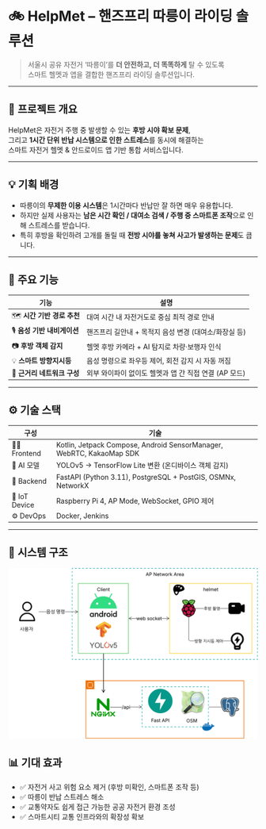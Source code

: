 # 🚲 HelpMet – 핸즈프리 따릉이 라이딩 솔루션

> 서울시 공유 자전거 ‘따릉이’를 **더 안전하고, 더 똑똑하게** 탈 수 있도록  
> 스마트 헬멧과 앱을 결합한 핸즈프리 라이딩 솔루션입니다.

---

## 📌 프로젝트 개요

HelpMet은 자전거 주행 중 발생할 수 있는 **후방 시야 확보 문제**,  
그리고 **1시간 단위 반납 시스템으로 인한 스트레스**를 동시에 해결하는  
스마트 자전거 헬멧 & 안드로이드 앱 기반 통합 서비스입니다.

---

## 💡 기획 배경

- 따릉이의 **무제한 이용 시스템**은 1시간마다 반납만 잘 하면 매우 유용합니다.
- 하지만 실제 사용자는 **남은 시간 확인 / 대여소 검색 / 주행 중 스마트폰 조작**으로 인해 스트레스를 받습니다.
- 특히 후방을 확인하려 고개를 돌릴 때 **전방 시야를 놓쳐 사고가 발생하는 문제**도 큽니다.

---

## 🧩 주요 기능

| 기능 | 설명 |
|------|------|
| 🗺️ **시간 기반 경로 추천** | 대여 시간 내 자전거도로 중심 최적 경로 안내 |
| 🎙️ **음성 기반 내비게이션** | 핸즈프리 길안내 + 목적지 음성 변경 (대여소/화장실 등) |
| 📷 **후방 객체 감지** | 헬멧 후방 카메라 + AI 탐지로 차량·보행자 인식 |
| 💡 **스마트 방향지시등** | 음성 명령으로 좌우등 제어, 회전 감지 시 자동 꺼짐 |
| 🔗 **근거리 네트워크 구성** | 외부 와이파이 없이도 헬멧과 앱 간 직접 연결 (AP 모드) |


---

## ⚙️ 기술 스택

| 구성 | 기술 |
|------|------|
| 👨‍💻 Frontend | Kotlin, Jetpack Compose, Android SensorManager, WebRTC, KakaoMap SDK |
| 🧠 AI 모델 | YOLOv5 → TensorFlow Lite 변환 (온디바이스 객체 감지) |
| 🔌 Backend | FastAPI (Python 3.11), PostgreSQL + PostGIS, OSMNx, NetworkX |
| 🔧 IoT Device | Raspberry Pi 4, AP Mode, WebSocket, GPIO 제어 |
| ⚙️ DevOps | Docker, Jenkins |

---

## 🧪 시스템 구조
![A303_HELPMET_ARCHI.png](./A303_HELPMET_ARCHI.png)

## 📊 기대 효과

- ✅ 자전거 사고 위험 요소 제거 (후방 미확인, 스마트폰 조작 등)
- ✅ 따릉이 반납 스트레스 해소
- ✅ 교통약자도 쉽게 접근 가능한 공공 자전거 환경 조성
- ✅ 스마트시티 교통 인프라와의 확장성 확보



